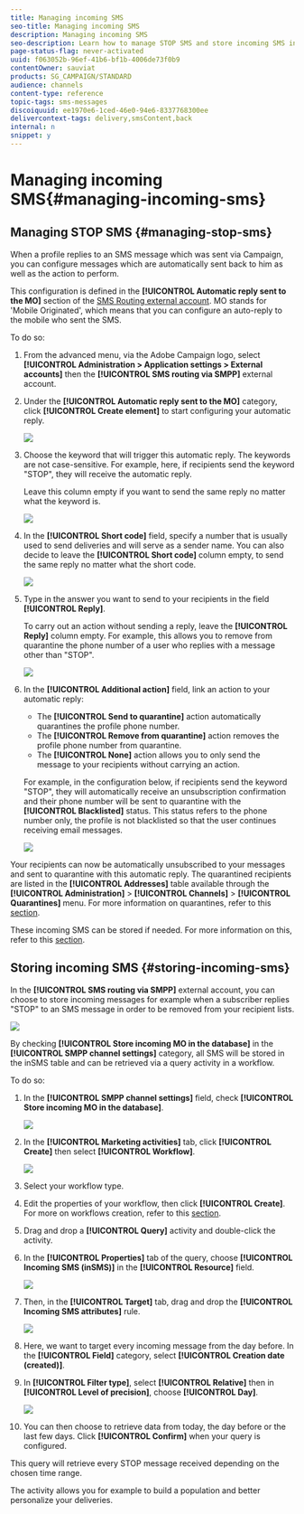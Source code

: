 ```yaml
---
title: Managing incoming SMS
seo-title: Managing incoming SMS
description: Managing incoming SMS
seo-description: Learn how to manage STOP SMS and store incoming SMS in Adobe Campaign.
page-status-flag: never-activated
uuid: f063052b-96ef-41b6-bf1b-4006de73f0b9
contentOwner: sauviat
products: SG_CAMPAIGN/STANDARD
audience: channels
content-type: reference
topic-tags: sms-messages
discoiquuid: ee1970e6-1ced-46e0-94e6-8337768300ee
delivercontext-tags: delivery,smsContent,back
internal: n
snippet: y
---
```


# Managing incoming SMS{#managing-incoming-sms}

## Managing STOP SMS {#managing-stop-sms}

When a profile replies to an SMS message which was sent via Campaign, you can configure messages which are automatically sent back to him as well as the action to perform.

This configuration is defined in the **[!UICONTROL Automatic reply sent to the MO]** section of the [SMS Routing external account](../../administration/using/configuring-sms-channel.md#defining-an-sms-routing). MO stands for 'Mobile Originated', which means that you can configure an auto-reply to the mobile who sent the SMS.

To do so:

1. From the advanced menu, via the Adobe Campaign logo, select **[!UICONTROL Administration > Application settings > External accounts]** then the **[!UICONTROL SMS routing via SMPP]** external account.
1. Under the **[!UICONTROL Automatic reply sent to the MO]** category, click **[!UICONTROL Create element]** to start configuring your automatic reply.

   ![](assets/sms_mo_1.png)

1. Choose the keyword that will trigger this automatic reply. The keywords are not case-sensitive. For example, here, if recipients send the keyword "STOP", they will receive the automatic reply.

   Leave this column empty if you want to send the same reply no matter what the keyword is.

   ![](assets/sms_mo_2.png)

1. In the **[!UICONTROL Short code]** field, specify a number that is usually used to send deliveries and will serve as a sender name. You can also decide to leave the **[!UICONTROL Short code]** column empty, to send the same reply no matter what the short code.

   ![](assets/sms_mo_4.png)

1. Type in the answer you want to send to your recipients in the field **[!UICONTROL Reply]**.

   To carry out an action without sending a reply, leave the **[!UICONTROL Reply]** column empty. For example, this allows you to remove from quarantine the phone number of a user who replies with a message other than "STOP".

   ![](assets/sms_mo_3.png)

1. In the **[!UICONTROL Additional action]** field, link an action to your automatic reply:

    * The **[!UICONTROL Send to quarantine]** action automatically quarantines the profile phone number.
    * The **[!UICONTROL Remove from quarantine]** action removes the profile phone number from quarantine.
    * The **[!UICONTROL None]** action allows you to only send the message to your recipients without carrying an action.

   For example, in the configuration below, if recipients send the keyword "STOP", they will automatically receive an unsubscription confirmation and their phone number will be sent to quarantine with the **[!UICONTROL Blacklisted]** status. This status refers to the phone number only, the profile is not blacklisted so that the user continues receiving email messages.

   ![](assets/sms_mo.png)

Your recipients can now be automatically unsubscribed to your messages and sent to quarantine with this automatic reply. The quarantined recipients are listed in the **[!UICONTROL Addresses]** table available through the **[!UICONTROL Administration]** > **[!UICONTROL Channels]** > **[!UICONTROL Quarantines]** menu. For more information on quarantines, refer to this [section](../../sending/using/understanding-quarantine-management.md).

These incoming SMS can be stored if needed. For more information on this, refer to this [section](../../channels/using/managing-incoming-sms.md#storing-incoming-sms).

## Storing incoming SMS {#storing-incoming-sms}

In the **[!UICONTROL SMS routing via SMPP]** external account, you can choose to store incoming messages for example when a subscriber replies "STOP" to an SMS message in order to be removed from your recipient lists.

![](assets/sms_config_mo_1.png)

By checking **[!UICONTROL Store incoming MO in the database]** in the **[!UICONTROL SMPP channel settings]** category, all SMS will be stored in the inSMS table and can be retrieved via a query activity in a workflow.

To do so:

1. In the **[!UICONTROL SMPP channel settings]** field, check **[!UICONTROL Store incoming MO in the database]**.

   ![](assets/sms_config_mo_2.png)

1. In the **[!UICONTROL Marketing activities]** tab, click **[!UICONTROL Create]** then select **[!UICONTROL Workflow]**.

   ![](assets/sms_config_mo_3.png)

1. Select your workflow type.
1. Edit the properties of your workflow, then click **[!UICONTROL Create]**. For more on workflows creation, refer to this [section](../../automating/using/building-a-workflow.md).
1. Drag and drop a **[!UICONTROL Query]** activity and double-click the activity.
1. In the **[!UICONTROL Properties]** tab of the query, choose **[!UICONTROL Incoming SMS (inSMS)]** in the **[!UICONTROL Resource]** field.

   ![](assets/sms_config_mo_4.png)

1. Then, in the **[!UICONTROL Target]** tab, drag and drop the **[!UICONTROL Incoming SMS attributes]** rule.

   ![](assets/sms_config_mo_5.png)

1. Here, we want to target every incoming message from the day before. In the **[!UICONTROL Field]** category, select **[!UICONTROL Creation date (created)]**.
1. In **[!UICONTROL Filter type]**, select **[!UICONTROL Relative]** then in **[!UICONTROL Level of precision]**, choose **[!UICONTROL Day]**.

   ![](assets/sms_config_mo_6.png)

1. You can then choose to retrieve data from today, the day before or the last few days. Click **[!UICONTROL Confirm]** when your query is configured.

This query will retrieve every STOP message received depending on the chosen time range.

The activity allows you for example to build a population and better personalize your deliveries.
